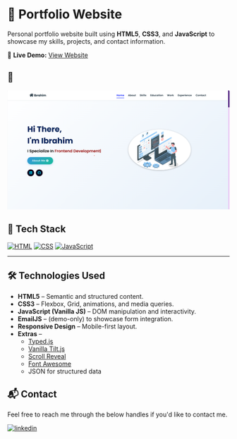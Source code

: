 # 🚀 Portfolio Website

Personal portfolio website built using **HTML5**, **CSS3**, and **JavaScript** to showcase my skills, projects, and contact information.


🔗 **Live Demo:** [View Website](https://ib-bin.github.io/weather-app/)


## 📸 

![My Website Screenshot](assets/images/portfolio.png)

## 📌 Tech Stack

[![HTML](https://img.shields.io/badge/HTML5-%23E34F26?style=for-the-badge&logo=html5&logoColor=white)](https://developer.mozilla.org/en-US/docs/Web/HTML)
[![CSS](https://img.shields.io/badge/CSS3-%231572B6?style=for-the-badge&logo=css3&logoColor=white)](https://developer.mozilla.org/en-US/docs/Web/CSS)
[![JavaScript](https://img.shields.io/badge/JavaScript-%23323330?style=for-the-badge&logo=javascript&logoColor=%23F7DF1E)](https://developer.mozilla.org/en-US/docs/Web/JavaScript)

---

## 🛠 Technologies Used

- **HTML5** – Semantic and structured content.
- **CSS3** – Flexbox, Grid, animations, and media queries.
- **JavaScript (Vanilla JS)** – DOM manipulation and interactivity.
- **EmailJS** – (demo-only) to showcase form integration.
- **Responsive Design** – Mobile-first layout.
- **Extras** – 
  - [Typed.js](https://github.com/mattboldt/typed.js)
  - [Vanilla Tilt.js](https://micku7zu.github.io/vanilla-tilt.js/)
  - [Scroll Reveal](https://scrollrevealjs.org/)
  - [Font Awesome](https://fontawesome.com/)
  - JSON for structured data



<h2>📬 Contact</h2>

Feel free to reach me through the below handles if you'd like to contact me.

[![linkedin](https://img.shields.io/badge/LinkedIn-0077B5?style=for-the-badge&logo=linkedin&logoColor=white)](http://www.linkedin.com/in/ibrahim-bin-burikan-3bb2b4244)
